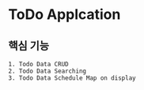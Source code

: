 # ToDo Applcation

## 핵심 기능
    1. Todo Data CRUD
    2. Todo Data Searching
    3. Todo Data Schedule Map on display